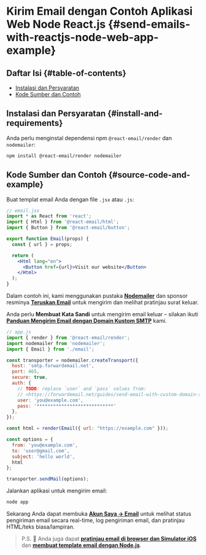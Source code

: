 # Kirim Email dengan Contoh Aplikasi Web Node React.js {#send-emails-with-reactjs-node-web-app-example}

## Daftar Isi {#table-of-contents}

* [Instalasi dan Persyaratan](#install-and-requirements)
* [Kode Sumber dan Contoh](#source-code-and-example)

## Instalasi dan Persyaratan {#install-and-requirements}

Anda perlu menginstal dependensi npm `@react-email/render` dan `nodemailer`:

```sh
npm install @react-email/render nodemailer
```

## Kode Sumber dan Contoh {#source-code-and-example}

Buat templat email Anda dengan file `.jsx` atau `.js`:

```jsx
// email.jsx
import * as React from 'react';
import { Html } from '@react-email/html';
import { Button } from '@react-email/button';

export function Email(props) {
  const { url } = props;

  return (
    <Html lang="en">
      <Button href={url}>Visit our website</Button>
    </Html>
  );
}
```

Dalam contoh ini, kami menggunakan pustaka **[Nodemailer](https://github.com/nodemailer/nodemailer)** dan sponsor resminya **[Teruskan Email](https://forwardemail.net)** untuk mengirim dan melihat pratinjau surat keluar.

Anda perlu <strong class="text-success"><i class="fa fa-key"></i> Membuat Kata Sandi</strong> untuk mengirim email keluar – silakan ikuti **[Panduan Mengirim Email dengan Domain Kustom SMTP](/guides/send-email-with-custom-domain-smtp)** kami.

<!-- https://github.com/nodemailer/nodemailer-web/pull/22 -->

```js
// app.js
import { render } from '@react-email/render';
import nodemailer from 'nodemailer';
import { Email } from './email';

const transporter = nodemailer.createTransport({
  host: 'smtp.forwardemail.net',
  port: 465,
  secure: true,
  auth: {
    // TODO: replace `user` and `pass` values from:
    // <https://forwardemail.net/guides/send-email-with-custom-domain-smtp>
    user: 'you@example.com',
    pass: '****************************'
  },
});

const html = render(Email({ url: "https://example.com" }));

const options = {
  from: 'you@example.com',
  to: 'user@gmail.com',
  subject: 'hello world',
  html
};

transporter.sendMail(options);
```

Jalankan aplikasi untuk mengirim email:

```sh
node app
```

Sekarang Anda dapat membuka **[Akun Saya → Email](/my-account/emails)** untuk melihat status pengiriman email secara real-time, log pengiriman email, dan pratinjau HTML/teks biasa/lampiran.

> P.S. :tada: Anda juga dapat **[pratinjau email di browser dan Simulator iOS](/docs/test-preview-email-rendering-browsers-ios-simulator)** dan **[membuat template email dengan Node.js](/docs/send-emails-with-node-js-javascript)**.